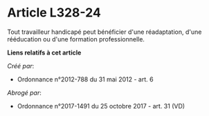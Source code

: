 # Article L328-24

Tout travailleur handicapé peut bénéficier d'une réadaptation, d'une rééducation ou d'une formation professionnelle.

**Liens relatifs à cet article**

_Créé par_:

  - Ordonnance n°2012-788 du 31 mai 2012 - art. 6

_Abrogé par_:

  - Ordonnance n°2017-1491 du 25 octobre 2017 - art. 31 (VD)
